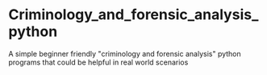 # Criminology_and_forensic_analysis_python
A simple beginner friendly "criminology and forensic analysis" python programs that could be helpful in real world scenarios 
